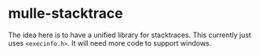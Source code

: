 # mulle-stacktrace

The idea here is to have a unified library for stacktraces.
This currently just uses `<execinfo.h>`. It will need more
code to support windows.
